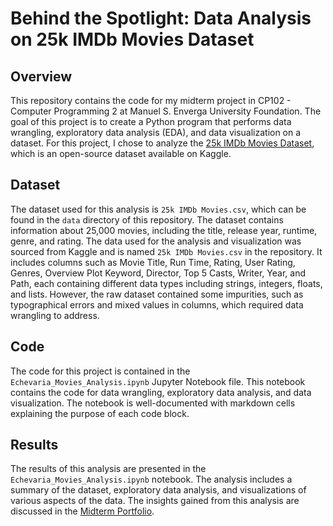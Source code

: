 # Behind the Spotlight: Data Analysis on 25k IMDb Movies Dataset


## Overview
This repository contains the code for my midterm project in CP102 - Computer Programming 2 at Manuel S. Enverga University Foundation. The goal of this project is to create a Python program that performs data wrangling, exploratory data analysis (EDA), and data visualization on a dataset. For this project, I chose to analyze the [25k IMDb Movies Dataset](https://www.kaggle.com/datasets/utsh0dey/25k-movie-dataset), which is an open-source dataset available on Kaggle.

## Dataset
The dataset used for this analysis is `25k IMDb Movies.csv`, which can be found in the `data` directory of this repository. The dataset contains information about 25,000 movies, including the title, release year, runtime, genre, and rating.
The data used for the analysis and visualization was sourced from Kaggle and is named `25k IMDb Movies.csv` in the repository. It includes columns such as Movie Title, Run Time, Rating, User Rating, Genres, Overview Plot Keyword, Director, Top 5 Casts, Writer, Year, and Path, each containing different data types including strings, integers, floats, and lists. However, the raw dataset contained some impurities, such as typographical errors and mixed values in columns, which required data wrangling to address.

## Code
The code for this project is contained in the `Echevaria_Movies_Analysis.ipynb` Jupyter Notebook file. This notebook contains the code for data wrangling, exploratory data analysis, and data visualization. The notebook is well-documented with markdown cells explaining the purpose of each code block.

## Results
The results of this analysis are presented in the `Echevaria_Movies_Analysis.ipynb` notebook. The analysis includes a summary of the dataset, exploratory data analysis, and visualizations of various aspects of the data. The insights gained from this analysis are discussed in the [Midterm Portfolio](https://sites.google.com/view/akuno/projects/midterm). 
